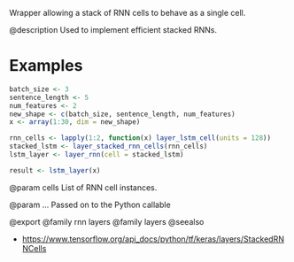 Wrapper allowing a stack of RNN cells to behave as a single cell.

@description
Used to implement efficient stacked RNNs.

# Examples

```r
batch_size <- 3
sentence_length <- 5
num_features <- 2
new_shape <- c(batch_size, sentence_length, num_features)
x <- array(1:30, dim = new_shape)

rnn_cells <- lapply(1:2, function(x) layer_lstm_cell(units = 128))
stacked_lstm <- layer_stacked_rnn_cells(rnn_cells)
lstm_layer <- layer_rnn(cell = stacked_lstm)

result <- lstm_layer(x)
```

@param cells
List of RNN cell instances.

@param ...
Passed on to the Python callable

@export
@family rnn layers
@family layers
@seealso
+ <https://www.tensorflow.org/api_docs/python/tf/keras/layers/StackedRNNCells>

